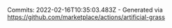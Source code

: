 Commits: 2022-02-16T10:35:03.483Z - Generated via https://github.com/marketplace/actions/artificial-grass
<br>
